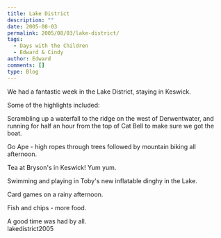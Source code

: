 ```yaml
---
title: Lake District
description: ""
date: 2005-08-03
permalink: 2005/08/03/lake-district/
tags:
  - Days with the Children
  - Edward & Cindy
author: Edward
comments: []
type: Blog
---
```


We had a fantastic week in the Lake District, staying in Keswick.

Some of the highlights included:

Scrambling up a waterfall to the ridge on the west of Derwentwater, and
running for half an hour from the top of Cat Bell to make sure we got
the boat.

Go Ape - high ropes through trees followed by mountain biking all
afternoon.

Tea at Bryson\'s in Keswick! Yum yum.

Swimming and playing in Toby\'s new inflatable dinghy in the Lake.

Card games on a rainy afternoon.

Fish and chips - more food.

A good time was had by all.  
 <wpg2>lakedistrict2005</wpg2>

